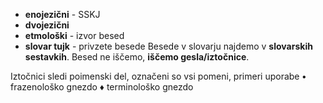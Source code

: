 - **enojezični** - SSKJ
- **dvojezični**
- **etmološki** - izvor besed
- **slovar tujk** - privzete besede
Besede v slovarju najdemo v **slovarskih sestavkih**.
Besed ne iščemo, **iščemo gesla/iztočnice**.

Iztočnici sledi poimenski del, označeni so vsi pomeni, primeri uporabe
**•** frazenološko gnezdo
**♦** terminološko gnezdo